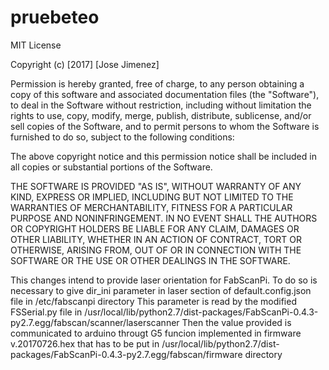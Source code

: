 # pruebeteo
MIT License

Copyright (c) [2017] [Jose Jimenez]

Permission is hereby granted, free of charge, to any person obtaining a copy
of this software and associated documentation files (the "Software"), to deal
in the Software without restriction, including without limitation the rights
to use, copy, modify, merge, publish, distribute, sublicense, and/or sell
copies of the Software, and to permit persons to whom the Software is
furnished to do so, subject to the following conditions:

The above copyright notice and this permission notice shall be included in all
copies or substantial portions of the Software.

THE SOFTWARE IS PROVIDED "AS IS", WITHOUT WARRANTY OF ANY KIND, EXPRESS OR
IMPLIED, INCLUDING BUT NOT LIMITED TO THE WARRANTIES OF MERCHANTABILITY,
FITNESS FOR A PARTICULAR PURPOSE AND NONINFRINGEMENT. IN NO EVENT SHALL THE
AUTHORS OR COPYRIGHT HOLDERS BE LIABLE FOR ANY CLAIM, DAMAGES OR OTHER
LIABILITY, WHETHER IN AN ACTION OF CONTRACT, TORT OR OTHERWISE, ARISING FROM,
OUT OF OR IN CONNECTION WITH THE SOFTWARE OR THE USE OR OTHER DEALINGS IN THE
SOFTWARE.

This changes intend to provide laser orientation for FabScanPi. 
To do so is necessary to give dir_ini parameter in laser section of default.config.json file in /etc/fabscanpi directory
This parameter is read by the modified FSSerial.py file in /usr/local/lib/python2.7/dist-packages/FabScanPi-0.4.3-py2.7.egg/fabscan/scanner/laserscanner
Then the value provided is communicated to arduino througt G5 funcion implemented in firmware v.20170726.hex that has to be put in
/usr/local/lib/python2.7/dist-packages/FabScanPi-0.4.3-py2.7.egg/fabscan/firmware directory

